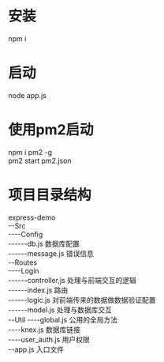 # 安装

npm i


# 启动

node app.js

# 使用pm2启动

npm i pm2 -g  <br>
pm2 start pm2.json

# 项目目录结构

express-demo<br>
--Src<br>
----Config<br>
------db.js       数据库配置<br>
------message.js    错误信息<br>
--Routes<br>
----Login<br>
------controller,js  处理与前端交互的逻辑<br>
------index.js   路由<br>
------logic.js   对前端传来的数据做数据验证配置<br>
------model.js   处理与数据库交互<br>
--Util
----global.js   公用的全局方法<br>
----knex.js     数据库链接<br>
----user_auth.js   用户权限<br>
--app.js   入口文件